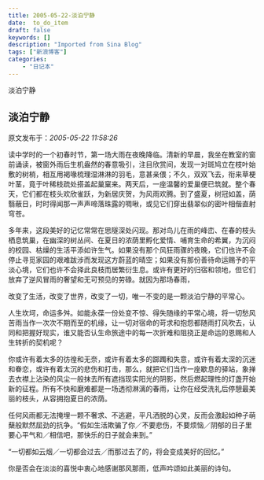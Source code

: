 ```yaml
---
title: 2005-05-22-淡泊宁静
date:  to_do_item
draft: false
keywords: []
description: "Imported from Sina Blog"
tags: ["新浪博客"]
categories: 
    - "日记本"
---
```

淡泊宁静
## 淡泊宁静

 原文发布于：*2005-05-22 11:58:26*

读中学时的一个初春时节，第一场大雨在夜晚降临。清新的早晨，我坐在教室的窗前诵读，被窗外雨后生机盎然的春意吸引，注目欣赏间，发现一对斑鸠立在枝叶始敷的树梢，相互用褐喙梳理湿淋淋的羽毛，意甚亲偎；不久，双双飞去，衔来草梗叶茎，竟于叶稀枝疏处搭盖起巢窠来。两天后，一座温馨的爱巢便已筑就。整个春天，它们都在枝头欢欣雀跃，为新居庆贺，为风雨欢腾。到了盛夏，树冠如盖，荫翳蔽日，时时得闻那一声声啼落珠露的啁啾，或见它们穿出翡翠似的密叶相偕直射穹苍。



多年来，这段美好的记忆常常在思隧深处闪现。那对鸟儿在雨的峰峦、在春的枝头栖息筑巢，在幽深的树丛间、在夏日的浓荫里孵化爱情、哺育生命的希翼，为沉闷的校园、枯燥的生活平添如许生气。如果没有那个风狂雨骤的夜晚，它们也许不会停止寻觅家园的艰难跋涉而发现这方蔚蓝的晴空；如果没有那份善待命运赐予的平淡心境，它们也许不会择此良枝而居繁衍生息。或许有更好的归宿和领地，但它们放弃了逆风冒雨的奢望和无可预见的劳碌。就因为那场春雨，



改变了生活，改变了世界，改变了一切，唯一不变的是一颗淡泊宁静的平常心。



人生坎坷，命运多舛。如能永葆一份处变不惊、得失随缘的平常心境，将一切愁风苦雨当作一次次不期而至的机缘，让一切对宿命的苛求和抱怨都随雨打风吹去，认同和把握好现实，谁又能否认生命旅途中的每一次折难和阻挠正是命运的恩赐和人生转折的契机呢？



你或许有着太多的彷徨和无奈，或许有着太多的踯躅和失意，或许有着太深的沉迷和眷恋，或许有着太沉的悲伤和打击，那么，就把它们当作一座歇息的驿站，象掸去衣襟上沾染的风尘一般抹去所有遮挡现实阳光的阴影，然后燃起理性的灯盏开始新的征程。所有不快和磨难都是一场透彻淋漓的春雨，让你在经受洗礼后停憩最美丽的枝头，从容拥抱夏日的浓荫。

任何风雨都无法掩埋一颗不奢求、不逃避，平凡洒脱的心灵，反而会激起如种子萌蘖般默然屈劲的抗争。“假如生活欺骗了你／不要悲伤，不要烦恼／阴郁的日子里要心平气和／相信吧，那快乐的日子就会来到。”



“一切都如云烟／一切都会过去／而那过去了的，将会变成美好的回忆。”



你是否会在淡淡的喜悦中衷心地感谢那风那雨，低声吟颂如此美丽的诗句。


